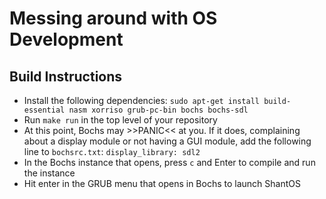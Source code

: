 # Messing around with OS Development
## Build Instructions
 - Install the following dependencies: `sudo apt-get install build-essential nasm xorriso grub-pc-bin bochs bochs-sdl`
 - Run `make run` in the top level of your repository
 - At this point, Bochs may \>\>PANIC\<\< at you. If it does, complaining about a display module or not having a GUI module, add the following line to `bochsrc.txt`: `display_library: sdl2`
 - In the Bochs instance that opens, press `c` and Enter to compile and run the instance
 - Hit enter in the GRUB menu that opens in Bochs to launch ShantOS
